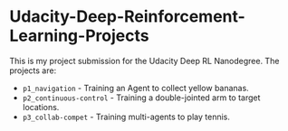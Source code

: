 # Udacity-Deep-Reinforcement-Learning-Projects
This is my project submission for the Udacity Deep RL Nanodegree. The projects are:
* `p1_navigation` - Training an Agent to collect yellow bananas. 
* `p2_continuous-control` - Training a double-jointed arm to target locations.
* `p3_collab-compet` - Training multi-agents to play tennis.
